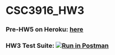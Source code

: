 # CSC3916_HW3
### Pre-HW5 on Heroku: [here](https://csci-3916-hw5-aaron.herokuapp.com)
### HW3 Test Suite: [![Run in Postman](https://run.pstmn.io/button.svg)](https://app.getpostman.com/run-collection/6bb880d916f925b481c4#?env%5BAPI%20HW3%5D=W3sia2V5IjoidXNlciIsInZhbHVlIjoiMTAiLCJlbmFibGVkIjp0cnVlfSx7ImtleSI6InBhc3MiLCJ2YWx1ZSI6IjgwOSIsImVuYWJsZWQiOnRydWV9LHsia2V5Ijoiand0IiwidmFsdWUiOiJKV1QgZXlKaGJHY2lPaUpJVXpJMU5pSXNJblI1Y0NJNklrcFhWQ0o5LmV5SnBaQ0k2SWpZd05HUTNZbUppWkRJMU1EYzRNREF3TkRFMFlXWXlaU0lzSW5WelpYSnVZVzFsSWpvaU1UQWlMQ0pwWVhRaU9qRTJNVFUyT1RBMk9EUjkucTg2YklTRFVCT21zNFB4YW5yT1F0dk9RdUpndHVwd0I5MHFFNlFXZWJSayIsImVuYWJsZWQiOnRydWV9XQ==)
